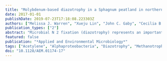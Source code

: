 ```yaml
---
title: "Molybdenum-based diazotrophy in a Sphagnum peatland in northern Minnesota"
date: 2017-01-01
publishDate: 2019-07-23T17:18:08.223303Z
authors: ["Melissa J. Warren", "Xueju Lin", "John C. Gaby", "Cecilia B. Kretz", "Max Kolton", "Peter L. Morton", "Jennifer Pett-Ridge", "David J. Weston", "Christopher W. Schadt", "Joel E. Kostka", "Jennifer B. Glass"]
publication_types: ["2"]
abstract: "Microbial N 2 fixation (diazotrophy) represents an important nitrogen source to oligotrophic peatland ecosystems, which are important sinks for atmospheric CO 2 and are susceptible to the changing climate. The objectives of this study were (i) to determine the active microbial group and type of nitrogenase mediating diazotrophy in an ombrotrophic Sphagnum -dominated peat bog (the S1 peat bog, Marcell Experimental Forest, Minnesota, USA); and (ii) to determine the effect of environmental parameters (light, O 2 , CO 2 , and CH 4 ) on potential rates of diazotrophy measured by acetylene (C 2 H 2 ) reduction and 15 N 2 incorporation. A molecular analysis of metabolically active microbial communities suggested that diazotrophy in surface peat was primarily mediated by Alphaproteobacteria ( Bradyrhizobiaceae and Beijerinckiaceae ). Despite higher concentrations of dissolved vanadium ([V] 11 nM) than molybdenum ([Mo] 3 nM) in surface peat, a combination of metagenomic, amplicon sequencing, and activity measurements indicated that Mo-containing nitrogenases dominate over the V-containing form. Acetylene reduction was only detected in surface peat exposed to light, with the highest rates observed in peat collected from hollows with the highest water contents. Incorporation of 15 N 2 was suppressed 90% by O 2 and 55% by C 2 H 2 and was unaffected by CH 4 and CO 2 amendments. These results suggest that peatland diazotrophy is mediated by a combination of C 2 H 2 -sensitive and C 2 H 2 -insensitive microbes that are more active at low concentrations of O 2 and show similar activity at high and low concentrations of CH 4 ."
featured: false
publication: "*Applied and Environmental Microbiology*"
tags: ["Acetylene", "Alphaproteobacteria", "Diazotrophy", "Methanotrophs", "Molybdenum", "Nitrogen cycle enzymes", "Nitrogen fixation", "Peatland", "Sphagnum", "Vanadium"]
doi: "10.1128/AEM.01174-17"
---
```


